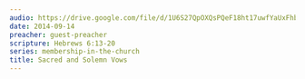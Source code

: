 ```yaml
---
audio: https://drive.google.com/file/d/1U6S27QpOXQsPQeF18ht17uwfYaUxFhbX/view
date: 2014-09-14
preacher: guest-preacher
scripture: Hebrews 6:13-20
series: membership-in-the-church
title: Sacred and Solemn Vows
---
```

